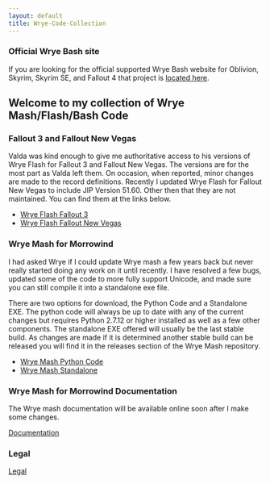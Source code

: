 ```yaml
---
layout: default
title: Wrye-Code-Collection
---
```

### Official Wrye Bash site

If you are looking for the official supported Wrye Bash website for Oblivion, Skyrim, Skyrim SE, and Fallout 4 that project is [located here](https://github.com/wrye-bash/wrye-bash).

## Welcome to my collection of Wrye Mash/Flash/Bash Code

### Fallout 3 and Fallout New Vegas

Valda was kind enough to give me authoritative access to his versions of Wrye Flash for Fallout 3 and Fallout New Vegas. The versions are for the most part as Valda left them. On occasion, when reported, minor changes are made to the record definitions. Recently I updated Wrye Flash for Fallout New Vegas to include JIP Version 51.60.  Other then that they are not maintained.  You can find them at the links below.

- [Wrye Flash Fallout 3](https://www.nexusmods.com/fallout3/mods/11336/?)
- [Wrye Flash Fallout New Vegas](https://www.nexusmods.com/newvegas/mods/35003/?)

### Wrye Mash for Morrowind

I had asked Wrye if I could update Wrye mash a few years back but never really started doing any work on it until recently. I have resolved a few bugs, updated some of the code to more fully support Unicode, and made sure you can still compile it into a standalone exe file.  

There are two options for download, the Python Code and a Standalone EXE.  The python code will always be up to date with any of the current changes but requires Python 2.7.12 or higher installed as well as a few other components. The standalone EXE offered will usually be the last stable build. As changes are made if it is determined another stable build can be released you will find it in the releases section of the Wrye Mash repository.

- [Wrye Mash Python Code](https://github.com/Wrye-Code-Collection/Wrye-Mash/archive/dev-yacoby-wrye.zip)
- [Wrye Mash Standalone](https://github.com/Wrye-Code-Collection/Wrye-Mash/releases)

### Wrye Mash for Morrowind Documentation

The Wrye mash documentation will be available online soon after I make some changes.

[Documentation](wryemash.html)
### Legal

[Legal](legal.md)
